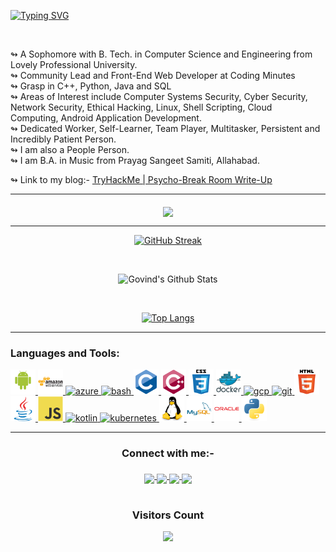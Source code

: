 
<!--
**govind030303/govind030303** is a ✨ _special_ ✨ repository because its `README.md` (this file) appears on your GitHub profile.

Here are some ideas to get you started:
-->

[![Typing SVG](https://readme-typing-svg.herokuapp.com?color=%2328D7CF&size=40&center=true&multiline=true&width=1000&height=150&lines=Hello%F0%9F%91%8B%2C+I+am+Govind+Gupta+aka+"_PH03N1X_";Ethical+Hacker%2C+Security+Researcher%2C;Programmer+%26+Developer)](https://git.io/typing-svg)

<br>

&#8620; A Sophomore with B. Tech. in Computer Science and Engineering from Lovely Professional University. <br>
&#8620; Community Lead and Front-End Web Developer at Coding Minutes<br>
&#8620; Grasp in C++, Python, Java and SQL<br>
&#8620; Areas of Interest include Computer Systems Security, Cyber Security, Network Security, Ethical Hacking, Linux, Shell Scripting, Cloud &nbsp; &nbsp; Computing, Android Application Development.  <br>
&#8620; Dedicated Worker, Self-Learner, Team Player, Multitasker, Persistent and Incredibly Patient Person. <br>
&#8620; I am also a People Person. <br>
&#8620; I am B.A. in Music from Prayag Sangeet Samiti, Allahabad. <br>

&#8620; Link to my blog:- <a href="https://blog.noobarmy.org/tryhackme-psycho-break-write-up/"> TryHackMe | Psycho-Break Room Write-Up </a>

<hr>

<div align="center">
<img align="middle" src="https://discord.c99.nl/widget/theme-3/754926015838552174.png">
</div>

<hr>

<div align="center">


[![GitHub Streak](https://github-readme-streak-stats.herokuapp.com?user=govind030303&theme=synthwave&date_format=M%20j%5B%2C%20Y%5D&ring=DD2727&fire=DB8C2F&stroke=DBDD13&dates=2BA6DD&sideLabels=FF2CE8&currStreakLabel=DD17DB&sideNums=DCDD22&border=46FFC9FB&currStreakNum=22DD7B)](https://git.io/streak-stats)


<br>

![Govind's Github Stats](https://github-readme-stats.vercel.app/api?username=govind030303&show_icons=true&theme=synthwave)

<br>

[![Top Langs](https://github-readme-stats.vercel.app/api/top-langs/?username=govind030303&show_icons=true&theme=synthwave)](https://github.com/anuraghazra/github-readme-stats)

</div>

<hr>

<h3 align="left">Languages and Tools:</h3>
<p align="left"> <a href="https://developer.android.com" target="_blank"> <img src="https://raw.githubusercontent.com/devicons/devicon/master/icons/android/android-original-wordmark.svg" alt="android" width="40" height="40"/> </a> <a href="https://aws.amazon.com" target="_blank"> <img src="https://raw.githubusercontent.com/devicons/devicon/master/icons/amazonwebservices/amazonwebservices-original-wordmark.svg" alt="aws" width="40" height="40"/> </a> <a href="https://azure.microsoft.com/en-in/" target="_blank"> <img src="https://www.vectorlogo.zone/logos/microsoft_azure/microsoft_azure-icon.svg" alt="azure" width="40" height="40"/> </a> <a href="https://www.gnu.org/software/bash/" target="_blank"> <img src="https://www.vectorlogo.zone/logos/gnu_bash/gnu_bash-icon.svg" alt="bash" width="40" height="40"/> </a> <a href="https://www.cprogramming.com/" target="_blank"> <img src="https://raw.githubusercontent.com/devicons/devicon/master/icons/c/c-original.svg" alt="c" width="40" height="40"/> </a> <a href="https://www.w3schools.com/cpp/" target="_blank"> <img src="https://raw.githubusercontent.com/devicons/devicon/master/icons/cplusplus/cplusplus-original.svg" alt="cplusplus" width="40" height="40"/> </a> <a href="https://www.w3schools.com/css/" target="_blank"> <img src="https://raw.githubusercontent.com/devicons/devicon/master/icons/css3/css3-original-wordmark.svg" alt="css3" width="40" height="40"/> </a> <a href="https://www.docker.com/" target="_blank"> <img src="https://raw.githubusercontent.com/devicons/devicon/master/icons/docker/docker-original-wordmark.svg" alt="docker" width="40" height="40"/> </a> <a href="https://cloud.google.com" target="_blank"> <img src="https://www.vectorlogo.zone/logos/google_cloud/google_cloud-icon.svg" alt="gcp" width="40" height="40"/> </a> <a href="https://git-scm.com/" target="_blank"> <img src="https://www.vectorlogo.zone/logos/git-scm/git-scm-icon.svg" alt="git" width="40" height="40"/> </a> <a href="https://www.w3.org/html/" target="_blank"> <img src="https://raw.githubusercontent.com/devicons/devicon/master/icons/html5/html5-original-wordmark.svg" alt="html5" width="40" height="40"/> </a> <a href="https://www.java.com" target="_blank"> <img src="https://raw.githubusercontent.com/devicons/devicon/master/icons/java/java-original.svg" alt="java" width="40" height="40"/> </a> <a href="https://developer.mozilla.org/en-US/docs/Web/JavaScript" target="_blank"> <img src="https://raw.githubusercontent.com/devicons/devicon/master/icons/javascript/javascript-original.svg" alt="javascript" width="40" height="40"/> </a> <a href="https://kotlinlang.org" target="_blank"> <img src="https://www.vectorlogo.zone/logos/kotlinlang/kotlinlang-icon.svg" alt="kotlin" width="40" height="40"/> </a> <a href="https://kubernetes.io" target="_blank"> <img src="https://www.vectorlogo.zone/logos/kubernetes/kubernetes-icon.svg" alt="kubernetes" width="40" height="40"/> </a> <a href="https://www.linux.org/" target="_blank"> <img src="https://raw.githubusercontent.com/devicons/devicon/master/icons/linux/linux-original.svg" alt="linux" width="40" height="40"/> </a> <a href="https://www.mysql.com/" target="_blank"> <img src="https://raw.githubusercontent.com/devicons/devicon/master/icons/mysql/mysql-original-wordmark.svg" alt="mysql" width="40" height="40"/> </a> <a href="https://www.oracle.com/" target="_blank"> <img src="https://raw.githubusercontent.com/devicons/devicon/master/icons/oracle/oracle-original.svg" alt="oracle" width="40" height="40"/> </a> <a href="https://www.python.org" target="_blank"> <img src="https://raw.githubusercontent.com/devicons/devicon/master/icons/python/python-original.svg" alt="python" width="40" height="40"/> </a> </p>


<hr>


<div align="center">

### Connect with me:-
<a href="https://twitter.com/govind030303" target="_blank" rel="noopener noreferrer">
  <img align="middle" width="50px" src="https://th.bing.com/th/id/OIP.WlVEYN86Ndj4KZiGf4zvCAHaHa?pid=ImgDet&rs=1" >
</a>

<a href="https://discordapp.com/users/754926015838552174" target="_blank" rel="noopener noreferrer">
  <img align="middle" width="50px" src="https://th.bing.com/th/id/OIP.b_odCUAXTW3u0sdpV6craQHaHM?pid=ImgDet&w=1059&h=1029&rs=1">
</a>

<a href="https://www.linkedin.com/in/govind03/" target="_blank" rel="noopener noreferrer">
  <img align="middle" width="50px" src="https://upload.wikimedia.org/wikipedia/commons/thumb/c/c9/Linkedin.svg/1200px-Linkedin.svg.png">
</a>

<a href="https://tryhackme.com/p/PH03N1X03" target="_blank" rel="noopener noreferrer">
  <img align="middle" width="50px" src="https://assets.tryhackme.com/img/favicon.png">
</a>
<br>
</div>

<br>
 
<div align='center'>

### Visitors Count 

  <img src="https://profile-counter.glitch.me/govind030303/count.svg" />
</div>
